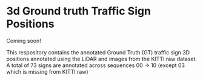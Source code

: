 # 3d Ground truth Traffic Sign Positions
Coming soon!

This respository contains the annotated Ground Truth (GT) traffic sign 3D positions annotated using the LiDAR and images from the KITTI raw dataset.
A total of 73 signs are annotated across sequences 00 -> 10 (except 03 which is missing from KITTI raw) 

